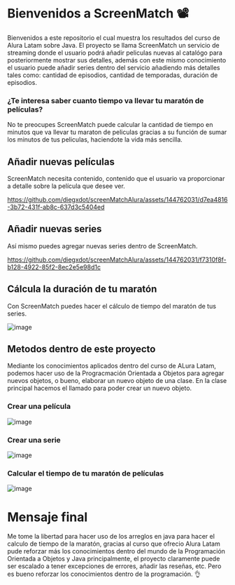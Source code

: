 ﻿# Bienvenidos a ScreenMatch 📽️
 Bienvenidos a este repositorio el cual muestra los resultados del curso de Alura Latam sobre Java.
El proyecto se llama ScreenMatch un servicio de streaming donde el usuario podrá añadir peliculas nuevas al catalógo para posteriormente mostrar sus detalles, además con este mismo conocimiento el usuario puede añadir series dentro del servicio añadiendo más detalles tales como: cantidad de episodios, cantidad de temporadas, duración de episodios.

### ¿Te interesa saber cuanto tiempo va llevar tu maratón de películas?
No te preocupes ScreenMatch puede calcular la cantidad de tiempo en minutos que va llevar tu maraton de peliculas gracias a su función de sumar los minutos de tus peliculas, haciendote la vida más sencilla.

## Añadir nuevas películas
ScreenMatch necesita contenido, contenido que el usuario va proporcionar a detalle sobre la película que desee ver.

https://github.com/diegxdot/screenMatchAlura/assets/144762031/d7ea4816-3b72-431f-ab8c-637d3c5404ed

## Añadir nuevas series
Así mismo puedes agregar nuevas series dentro de ScreenMatch.

https://github.com/diegxdot/screenMatchAlura/assets/144762031/f7310f8f-b128-4922-85f2-8ec2e5e98d1c

## Cálcula la duración de tu maratón
Con ScreenMatch puedes hacer el cálculo de tiempo del maratón de tus series.

![image](https://github.com/diegxdot/screenMatchAlura/assets/144762031/0d5ab13d-f5de-4af1-91c6-7750644a6d5e)




## Metodos dentro de este proyecto
Mediante los conocimientos aplicados dentro del curso de ALura Latam, podemos hacer uso de la Progracmación Orientada a Objetos para agregar nuevos objetos, o bueno, elaborar un nuevo objeto de una clase. En la clase principal hacemos el llamado para poder crear un nuevo objeto.
### Crear una película
![image](https://github.com/diegxdot/screenMatchAlura/assets/144762031/b2ebc5df-122d-43ec-a1f0-522b6d7d1af5)

### Crear una serie
![image](https://github.com/diegxdot/screenMatchAlura/assets/144762031/235d14d7-cb89-4f04-ae93-717262d1baec)

### Calcular el tiempo de tu maratón de películas
![image](https://github.com/diegxdot/screenMatchAlura/assets/144762031/c4763f99-3010-4529-b012-87ac769e2dea)

# Mensaje final
Me tome la libertad para hacer uso de los arreglos en java para hacer el calculo de tiempo de la maratón, gracias al curso que ofrecio Alura Latam pude reforzar más los conocimientos dentro del mundo de la Programación Orientada a Objetos y Java principalmente, el proyecto claramente puede ser escalado a tener excepciones de errores, añadir las reseñas, etc. Pero es bueno reforzar los conocimientos dentro de la programación. 👌
